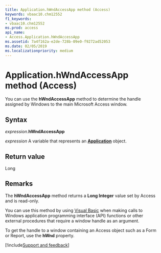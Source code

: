```yaml
---
title: Application.hWndAccessApp method (Access)
keywords: vbaac10.chm12552
f1_keywords:
- vbaac10.chm12552
ms.prod: access
api_name:
- Access.Application.hWndAccessApp
ms.assetid: 7a4f162a-e2de-728b-09e0-f9272ad52053
ms.date: 02/05/2019
ms.localizationpriority: medium
---
```



# Application.hWndAccessApp method (Access)

You can use the **hWndAccessApp** method to determine the handle assigned by Windows to the main Microsoft Access window.


## Syntax

_expression_.**hWndAccessApp**

_expression_ A variable that represents an **[Application](Access.Application.md)** object.


## Return value

Long


## Remarks

The **hWndAccessApp** method returns a **Long Integer** value set by Access and is read-only.

You can use this method by using [Visual Basic](../access/Concepts/Settings/set-properties-by-using-visual-basic.md) when making calls to Windows application programming interface (API) functions or other external procedures that require a window handle as an argument.

To get the handle to a window containing an Access object such as a Form or Report, use the **hWnd** property.




[!include[Support and feedback](~/includes/feedback-boilerplate.md)]